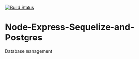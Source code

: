 [![Build Status](https://travis-ci.org/knite51/Node-Express-Sequelize-with-Postgres.svg?branch=develop)](https://travis-ci.org/knite51/Node-Express-Sequelize-with-Postgres)
# Node-Express-Sequelize-and-Postgres
Database management